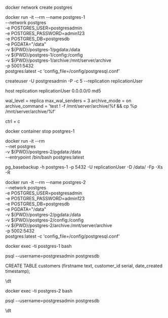<!-- ## 1 -->
<!-- ## -->


docker network create postgres


docker run -it --rm --name postgres-1 \
--network postgres \
-e POSTGRES_USER=postgresadmin \
-e POSTGRES_PASSWORD=admin123 \
-e POSTGRES_DB=postgresdb \
-e PGDATA="/data" \
-v ${PWD}/postgres-1/pgdata:/data \
-v ${PWD}/postgres-1/config:/config \
-v ${PWD}/postgres-1/archive:/mnt/server/archive \
-p 5001:5432 \
postgres:latest -c 'config_file=/config/postgresql.conf'


createuser -U postgresadmin -P -c 5 --replication replicationUser

<!-- add in postgres-1 (master) pg_hba.conf -->
host    replication     replicationUser             0.0.0.0/0            md5


<!-- add in postgres-1 (master) postgresql.conf -->
wal_level = replica
max_wal_senders = 3
archive_mode = on
archive_command = 'test ! -f /mnt/server/archive/%f && cp %p /mnt/server/archive/%f'

<!-- stop postgres-1 -->
ctrl + c
<!-- or -->
docker container stop postgres-1

<!-- re run docker postgres-1 -->


<!-- ## 2 -->
<!-- ## -->


docker run -it --rm \
--net postgres \
-v ${PWD}/postgres-2/pgdata:/data \
--entrypoint /bin/bash postgres:latest


<!-- makesure the postgres-1 is running before executing this -->
pg_basebackup -h postgres-1 -p 5432 -U replicationUser -D /data/ -Fp -Xs -R


docker run -it --rm --name postgres-2 \
--network postgres \
-e POSTGRES_USER=postgresadmin \
-e POSTGRES_PASSWORD=admin123 \
-e POSTGRES_DB=postgresdb \
-e PGDATA="/data" \
-v ${PWD}/postgres-2/pgdata:/data \
-v ${PWD}/postgres-2/config:/config \
-v ${PWD}/postgres-2/archive:/mnt/server/archive \
-p 5002:5432 \
postgres:latest -c 'config_file=/config/postgresql.conf'



<!-- ## 3 Testing the database -->
<!-- ## -->

docker exec -ti postgres-1 bash

psql --username=postgresadmin postgresdb

CREATE TABLE customers (firstname text, customer_id serial, date_created timestamp);

\dt



docker exec -ti postgres-2 bash

psql --username=postgresadmin postgresdb

\dt